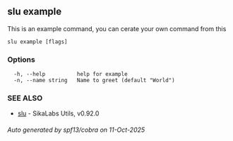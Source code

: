 ## slu example

This is an example command, you can cerate your own command from this

```
slu example [flags]
```

### Options

```
  -h, --help          help for example
  -n, --name string   Name to greet (default "World")
```

### SEE ALSO

* [slu](slu.md)	 - SikaLabs Utils, v0.92.0

###### Auto generated by spf13/cobra on 11-Oct-2025
